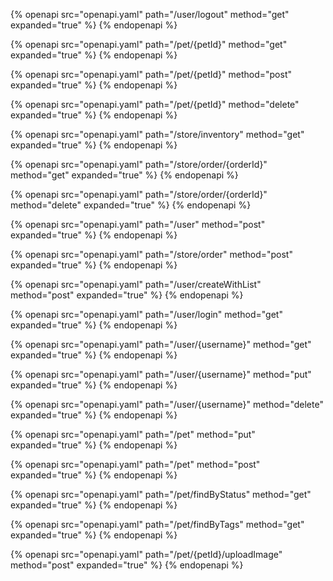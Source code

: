 {% openapi src="openapi.yaml" path="/user/logout" method="get" expanded="true" %}
{% endopenapi %}

{% openapi src="openapi.yaml" path="/pet/{petId}" method="get" expanded="true" %}
{% endopenapi %}

{% openapi src="openapi.yaml" path="/pet/{petId}" method="post" expanded="true" %}
{% endopenapi %}

{% openapi src="openapi.yaml" path="/pet/{petId}" method="delete" expanded="true" %}
{% endopenapi %}

{% openapi src="openapi.yaml" path="/store/inventory" method="get" expanded="true" %}
{% endopenapi %}

{% openapi src="openapi.yaml" path="/store/order/{orderId}" method="get" expanded="true" %}
{% endopenapi %}

{% openapi src="openapi.yaml" path="/store/order/{orderId}" method="delete" expanded="true" %}
{% endopenapi %}

{% openapi src="openapi.yaml" path="/user" method="post" expanded="true" %}
{% endopenapi %}

{% openapi src="openapi.yaml" path="/store/order" method="post" expanded="true" %}
{% endopenapi %}

{% openapi src="openapi.yaml" path="/user/createWithList" method="post" expanded="true" %}
{% endopenapi %}

{% openapi src="openapi.yaml" path="/user/login" method="get" expanded="true" %}
{% endopenapi %}

{% openapi src="openapi.yaml" path="/user/{username}" method="get" expanded="true" %}
{% endopenapi %}

{% openapi src="openapi.yaml" path="/user/{username}" method="put" expanded="true" %}
{% endopenapi %}

{% openapi src="openapi.yaml" path="/user/{username}" method="delete" expanded="true" %}
{% endopenapi %}

{% openapi src="openapi.yaml" path="/pet" method="put" expanded="true" %}
{% endopenapi %}

{% openapi src="openapi.yaml" path="/pet" method="post" expanded="true" %}
{% endopenapi %}

{% openapi src="openapi.yaml" path="/pet/findByStatus" method="get" expanded="true" %}
{% endopenapi %}

{% openapi src="openapi.yaml" path="/pet/findByTags" method="get" expanded="true" %}
{% endopenapi %}

{% openapi src="openapi.yaml" path="/pet/{petId}/uploadImage" method="post" expanded="true" %}
{% endopenapi %}

